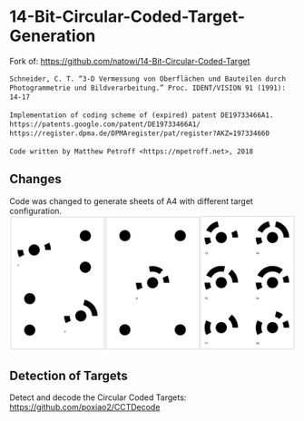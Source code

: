 # 14-Bit-Circular-Coded-Target-Generation

Fork of: https://github.com/natowi/14-Bit-Circular-Coded-Target

    Schneider, C. T. “3-D Vermessung von Oberflächen und Bauteilen durch Photogrammetrie und Bildverarbeitung.” Proc. IDENT/VISION 91 (1991): 14-17
    
    Implementation of coding scheme of (expired) patent DE19733466A1.
    https://patents.google.com/patent/DE19733466A1/
    https://register.dpma.de/DPMAregister/pat/register?AKZ=197334660
    
    Code written by Matthew Petroff <https://mpetroff.net>, 2018

## Changes
Code was changed to generate sheets of A4 with different target configuration. 
![Example](example.JPG "Example")

## Detection of Targets
Detect and decode the Circular Coded Targets: https://github.com/poxiao2/CCTDecode
